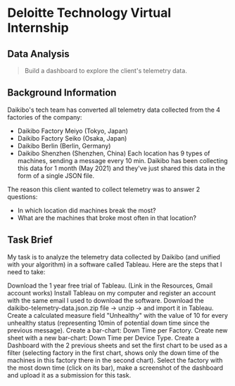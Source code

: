 # Deloitte Technology Virtual Internship

## Data Analysis
> Build a dashboard to explore the client's telemetry data.

## Background Information
Daikibo's tech team has converted all telemetry data collected from the 4 factories of the company:

* Daikibo Factory Meiyo (Tokyo, Japan)
* Daikibo Factory Seiko (Osaka, Japan)
* Daikibo Berlin (Berlin, Germany)
* Daikibo Shenzhen (Shenzhen, China)
Each location has 9 types of machines, sending a message every 10 min. Daikibo has been collecting this data for 1 month (May 2021) and they've just shared this data in the form of a single JSON file.

The reason this client wanted to collect telemetry was to answer 2 questions:

* In which location did machines break the most?
* What are the machines that broke most often in that location?

## Task Brief
My task is to analyze the telemetry data collected by Daikibo (and unified with your algorithm) in a software called Tableau. Here are the steps that I need to take:

Download the 1 year free trial of Tableau. (Link in the Resources, Gmail account works)
Install Tableau on my computer and register an account with the same email I used to download the software.
Download the daikibo-telemetry-data.json.zip file -> unzip -> and import it in Tableau.
Create a calculated measure field "Unhealthy" with the value of 10 for every unhealthy status (representing 10min of potential down time since the previous message).
Create a bar-chart: Down Time per Factory.
Create new sheet with a new bar-chart: Down Time per Device Type.
Create a Dashboard with the 2 previous sheets and set the first chart to be used as a filter (selecting factory in the first chart, shows only the down time of the machines in this factory there in the second chart).
Select the factory with the most down time (click on its bar), make a screenshot of the dashboard and upload it as a submission for this task.
